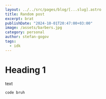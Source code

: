 ```yaml
---
layout: ../../src/pages/blog/[...slug].astro
title: Random post
excerpt: brat
publishDate: "2024-10-01T20:47:00+03:00"
image: /assets/barbers.jpg
category: personal
author: stefan-gogov
tags:
  - idk
---
```


# Heading 1

text

```
code bruh
```
